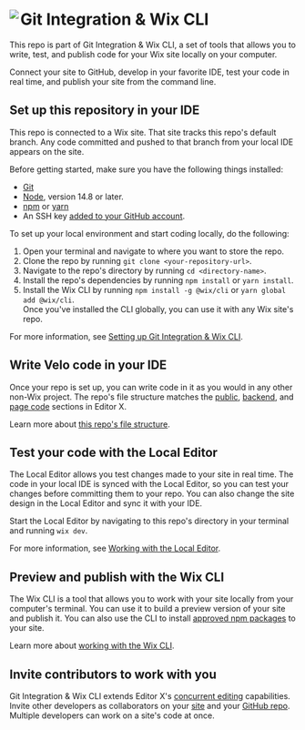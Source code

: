 # Git Integration & Wix CLI <img align="left" src="https://static.wixstatic.com/media/cef1ec_10c569d7533e4d0dbdd58b71de7072b2~mv2.png">

This repo is part of Git Integration & Wix CLI, a set of tools that allows you to write, test, and publish code for your Wix site locally on your computer. 

Connect your site to GitHub, develop in your favorite IDE, test your code in real time, and publish your site from the command line.

## Set up this repository in your IDE
This repo is connected to a Wix site. That site tracks this repo's default branch. Any code committed and pushed to that branch from your local IDE appears on the site.

Before getting started, make sure you have the following things installed:
* [Git](https://git-scm.com/download)
* [Node](https://nodejs.org/en/download/), version 14.8 or later.
* [npm](https://docs.npmjs.com/downloading-and-installing-node-js-and-npm) or [yarn](https://yarnpkg.com/getting-started/install)
* An SSH key [added to your GitHub account](https://docs.github.com/en/authentication/connecting-to-github-with-ssh/adding-a-new-ssh-key-to-your-github-account).

To set up your local environment and start coding locally, do the following:

1. Open your terminal and navigate to where you want to store the repo.
1. Clone the repo by running `git clone <your-repository-url>`.
1. Navigate to the repo's directory by running `cd <directory-name>`.
1. Install the repo's dependencies by running `npm install` or `yarn install`.
1. Install the Wix CLI by running `npm install -g @wix/cli` or `yarn global add @wix/cli`.  
   Once you've installed the CLI globally, you can use it with any Wix site's repo.

For more information, see [Setting up Git Integration & Wix CLI](https://support.wix.com/en/article/velo-setting-up-git-integration-wix-cli-beta).

## Write Velo code in your IDE
Once your repo is set up, you can write code in it as you would in any other non-Wix project. The repo's file structure matches the [public](https://support.wix.com/en/article/velo-working-with-the-velo-sidebar#public), [backend](https://support.wix.com/en/article/velo-working-with-the-velo-sidebar#backend), and [page code](https://support.wix.com/en/article/velo-working-with-the-velo-sidebar#page-code) sections in Editor X.

Learn more about [this repo's file structure](https://support.wix.com/en/article/velo-understanding-your-sites-github-repository-beta).

## Test your code with the Local Editor
The Local Editor allows you test changes made to your site in real time. The code in your local IDE is synced with the Local Editor, so you can test your changes before committing them to your repo. You can also change the site design in the Local Editor and sync it with your IDE.

Start the Local Editor by navigating to this repo's directory in your terminal and running `wix dev`.

For more information, see [Working with the Local Editor](https://support.wix.com/en/article/velo-working-with-the-local-editor-beta).

## Preview and publish with the Wix CLI
The Wix CLI is a tool that allows you to work with your site locally from your computer's terminal. You can use it to build a preview version of your site and publish it. You can also use the CLI to install [approved npm packages](https://support.wix.com/en/article/velo-working-with-npm-packages) to your site.

Learn more about [working with the Wix CLI](https://support.wix.com/en/article/velo-working-with-the-wix-cli-beta).

## Invite contributors to work with you
Git Integration & Wix CLI extends Editor X's [concurrent editing](https://support.wix.com/en/article/editor-x-about-concurrent-editing) capabilities. Invite other developers as collaborators on your [site](https://support.wix.com/en/article/inviting-people-to-contribute-to-your-site) and your [GitHub repo](https://docs.github.com/en/account-and-profile/setting-up-and-managing-your-personal-account-on-github/managing-access-to-your-personal-repositories/inviting-collaborators-to-a-personal-repository). Multiple developers can work on a site's code at once.
